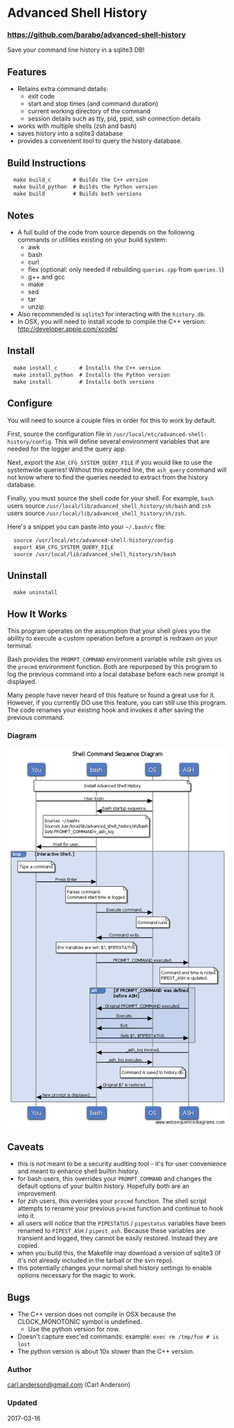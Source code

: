 # Advanced Shell History
### https://github.com/barabo/advanced-shell-history

Save your command line history in a sqlite3 DB!

## Features
  * Retains extra command details:
    * exit code
    * start and stop times (and command duration)
    * current working directory of the command
    * session details such as tty, pid, ppid, ssh connection details
  * works with multiple shells (zsh and bash)
  * saves history into a sqlite3 database
  * provides a convenient tool to query the history database.

## Build Instructions
```
  make build_c       # Builds the C++ version
  make build_python  # Builds the Python version
  make build         # Builds both versions
```

## Notes
  * A full build of the code from source depends on the following commands
    or utilities existing on your build system:
      - awk
      - bash
      - curl
      - flex (optional: only needed if rebuilding `queries.cpp` from `queries.l`)
      - g++ and gcc
      - make
      - sed
      - tar
      - unzip
  * Also recommended is `sqlite3` for interacting with the `history.db`.
  * In OSX, you will need to install xcode to compile the C++ version:
      http://developer.apple.com/xcode/

## Install
```{sh}
  make install_c       # Installs the C++ version
  make install_python  # Installs the Python version
  make install         # Installs both versions
```

## Configure
You will need to source a couple files in order for this to work by default.

First, source the configuration file in `/usr/local/etc/advanced-shell-history/config`.
This will define several environment variables that are needed for the logger and the
query app.

Next, export the `ASH_CFG_SYSTEM_QUERY_FILE` if you would like to use the systemwide
queries!  Without this exported line, the `ash_query` command will not know where to find
the queries needed to extract from the history database.

Finally, you must source the shell code for your shell.  For example, `bash` users source
`/usr/local/lib/advanced_shell_history/sh/bash` and `zsh` users source `/usr/local/lib/advanced_shell_history/sh/zsh`.

Here's a snippet you can paste into your `~/.bashrc` file:
```{sh}
  source /usr/local/etc/advanced-shell-history/config
  export ASH_CFG_SYSTEM_QUERY_FILE
  source /usr/local/lib/advanced_shell_history/sh/bash
```

## Uninstall
```
  make uninstall
```

## How It Works
This program operates on the assumption that your shell gives you the ability
to execute a custom operation before a prompt is redrawn on your terminal.

Bash provides the `PROMPT_COMMAND` environment variable while zsh gives us the
`precmd` environment function.  Both are repurposed by this program to log the
previous command into a local database before each new prompt is displayed.

Many people have never heard of this feature or found a great use for it.
However, if you currently DO use this feature, you can still use this program.
The code renames your existing hook and invokes it after saving the previous
command.

### Diagram
![Command Process Diagram](https://raw.githubusercontent.com/barabo/advanced-shell-history/master/docs/diagram.png)

## Caveats
  * this is not meant to be a security auditing tool - it's for user
    convenience and meant to enhance shell builtin history.
  * for bash users, this overrides your `PROMPT_COMMAND` and changes the 
    default options of your builtin history.  Hopefully both are an 
    improvement.
  * for zsh users, this overrides your `precmd` function.  The shell script
    attempts to rename your previous `precmd` function and continue to hook
    into it.
  * all users will notice that the `PIPESTATUS` / `pipestatus` variables have
    been renamed to `PIPEST_ASH` / `pipest_ash`.  Because these variables are transient
    and logged, they cannot be easily restored.  Instead they are copied.
  * when you build this, the Makefile may download a version of sqlite3
    (if it's not already included in the tarball or the svn repo).
  * this potentially changes your normal shell history settings to enable
    options necessary for the magic to work.

## Bugs
  * The C++ version does not compile in OSX because the CLOCK_MONOTONIC symbol is undefined.
    * Use the python version for now.
  * Doesn't capture exec'ed commands: example: `exec rm /tmp/foo # is lost`
  * The python version is about 10x slower than the C++ version.

### Author
carl.anderson@gmail.com (Carl Anderson)

### Updated
2017-03-16
